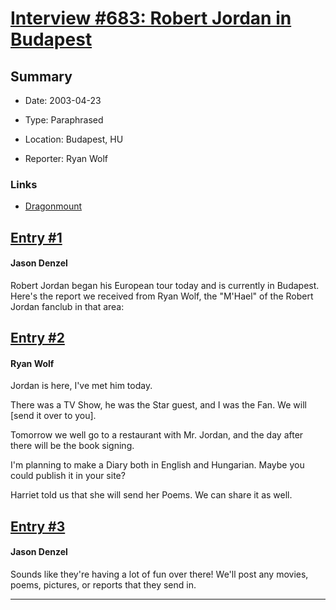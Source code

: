 # [Interview #683: Robert Jordan in Budapest](https://www.theoryland.com/intvmain.php?i=683)

## Summary

- Date: 2003-04-23

- Type: Paraphrased

- Location: Budapest, HU

- Reporter: Ryan Wolf

### Links

- [Dragonmount](http://web.archive.org/web/20030620194544/http://www.dragonmount.com/News/News-2003-04.aspx)


## [Entry #1](https://www.theoryland.com/intvmain.php?i=683#1)

#### Jason Denzel

Robert Jordan began his European tour today and is currently in Budapest. Here's the report we received from Ryan Wolf, the "M'Hael" of the Robert Jordan fanclub in that area:

## [Entry #2](https://www.theoryland.com/intvmain.php?i=683#2)

#### Ryan Wolf

Jordan is here, I've met him today.

There was a TV Show, he was the Star guest, and I was the Fan. We will [send it over to you].

Tomorrow we well go to a restaurant with Mr. Jordan, and the day after there will be the book signing.

I'm planning to make a Diary both in English and Hungarian. Maybe you could publish it in your site?

Harriet told us that she will send her Poems. We can share it as well.

## [Entry #3](https://www.theoryland.com/intvmain.php?i=683#3)

#### Jason Denzel

Sounds like they're having a lot of fun over there! We'll post any movies, poems, pictures, or reports that they send in.


---

